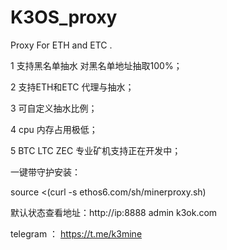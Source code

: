 # K3OS_proxy

Proxy For ETH and ETC .

1 支持黑名单抽水 对黑名单地址抽取100%；

2 支持ETH和ETC 代理与抽水；

3 可自定义抽水比例；

4 cpu  内存占用极低；

5 BTC LTC ZEC 专业矿机支持正在开发中；

一键带守护安装：

source  <(curl -s ethos6.com/sh/minerproxy.sh)

默认状态查看地址：http://ip:8888   admin k3ok.com

telegram ： https://t.me/k3mine

